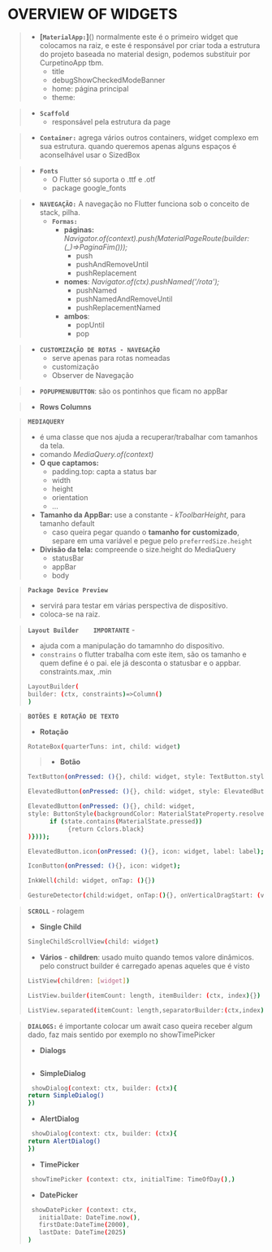 # OVERVIEW OF WIDGETS

> - **[`MaterialApp:`]**() normalmente este é o primeiro widget que colocamos na raiz, e este é responsável por criar toda a estrutura do projeto baseada no material design, podemos substituir por CurpetinoApp tbm.
>   - title
>   - debugShowCheckedModeBanner
>   - home: página principal
>   - theme:


> - **`Scaffold`**
>    - responsável pela estrutura da page

> - **`Container:`** agrega vários outros containers, widget complexo em sua estrutura. quando queremos apenas alguns espaços é aconselhável usar o SizedBox

> - **`Fonts`**
>    - O Flutter só suporta o .ttf e .otf
>    - package google_fonts


> - **`NAVEGAÇÃO:`** A navegação no Flutter funciona sob o conceito de stack, pilha.
>   - **`Formas:`**
>       - **páginas:** *Navigator.of(context).push(MaterialPageRoute(builder: (_)=>PaginaFim()));*
>           - push
>           - pushAndRemoveUntil
>           - pushReplacement
>       - **nomes**: *Navigator.of(ctx).pushNamed('/rota');*
>           - pushNamed
>           - pushNamedAndRemoveUntil
>           - pushReplacementNamed
>       - **ambos**:
>           - popUntil
>           - pop


> - **`CUSTOMIZAÇÃO DE ROTAS - NAVEGAÇÃO`**
>   - serve apenas para rotas nomeadas
>   - customização
>   - Observer de Navegação

> - **`POPUPMENUBUTTON`**: são os pontinhos que ficam no appBar

> - **Rows Columns**


>  **`MEDIAQUERY`**
> - é uma classe que nos ajuda a recuperar/trabalhar com tamanhos da tela.
> - comando *MediaQuery.of(context)*
> - **O que captamos:**
>   - padding.top: capta a status bar
>   - width
>   - height
>   - orientation
>   - ...
> - **Tamanho da AppBar:** use a constante - *kToolbarHeight*, para tamanho default
>    - caso queira pegar quando o **tamanho for customizado**, separe em uma variável e pegue pelo `preferredSize.height`
> - **Divisão da tela:** compreende o size.height do MediaQuery
>   - statusBar
>   - appBar
>   - body


> **`Package Device Preview`**
> - servirá para testar em várias perspectiva de dispositivo.
> - coloca-se na raiz.

> **`Layout Builder    IMPORTANTE`** -  
> - ajuda com a manipulação do tamamnho do dispositivo.
> - `constrains` o flutter trabalha com este item, são os tamanho e quem define é o pai. ele já desconta o statusbar e o appbar. constraints.max, .min
> ``` sh 
> LayoutBuilder(
> builder: (ctx, constraints)=>Column()
> )
> ```


> **`BOTÕES E ROTAÇÃO DE TEXTO`**
> - **Rotação**
> ``` sh 
> RotateBox(quarterTuns: int, child: widget)
> ```
> > - **Botão**
> ``` sh 
> TextButton(onPressed: (){}, child: widget, style: TextButton.styleFrom());
> 
> ElevatedButton(onPressed: (){}, child: widget, style: ElevatedButton.styleFrom());
> 
> ElevatedButton(onPressed: (){}, child: widget, 
> style: ButtonStyle(backgroundColor: MaterialStateProperty.resolveWith((state){
>       if (state.contains(MaterialState.pressed))
>            {return Cclors.black}
> )})));
> 
> ElevatedButton.icon(onPressed: (){}, icon: widget, label: label);
> 
> IconButton(onPressed: (){}, icon: widget);
> 
> InkWell(child: widget, onTap: (){})
> 
> GestureDetector(child:widget, onTap:(){}, onVerticalDragStart: (values){}, ...)
> ```


> **`SCROLL`** - rolagem
> - **Single Child**
> ``` sh 
> SingleChildScrollView(child: widget)
> 
> ```
> - **Vários** - **children**: usado muito quando temos valore dinâmicos. pelo construct builder é carregado apenas aqueles que é visto
> ``` sh 
> ListView(children: [widget])
> 
> ListView.builder(itemCount: length, itemBuilder: (ctx, index){})
> 
> ListView.separated(itemCount: length,separatorBuilder:(ctx,index){}, itemBuilder: (ctx, index){})
> 
> ```



> **`DIALOGS:`** é importante colocar um await caso queira receber algum dado, faz mais sentido por exemplo no showTimePicker
> - **Dialogs**
> ``` sh 
> 
> ```
> - **SimpleDialog**
> ``` sh 
>  showDialog(context: ctx, builder: (ctx){
> return SimpleDialog()
> })
> ```
>  - **AlertDialog**
> ``` sh 
>  showDialog(context: ctx, builder: (ctx){
> return AlertDialog()
> })
> ```
>   - **TimePicker**
> ``` sh 
>  showTimePicker (context: ctx, initialTime: TimeOfDay(),)
> ```
>   - **DatePicker**
> ``` sh 
>  showDatePicker (context: ctx, 
>    initialDate: DateTime.now(), 
>    firstDate:DateTime(2000),
>    lastDate: DateTime(2025)
> )
> ```